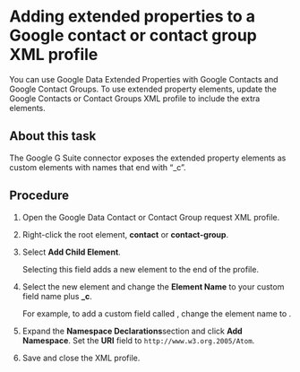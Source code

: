 # Adding extended properties to a Google contact or contact group XML profile 

<head>
  <meta name="guidename" content="Integration"/>
  <meta name="context" content="GUID-85c8282b-ecda-4874-bd4f-b96fe7c0a4d1"/>
</head>


You can use Google Data Extended Properties with Google Contacts and Google Contact Groups. To use extended property elements, update the Google Contacts or Contact Groups XML profile to include the extra elements.

## About this task

The Google G Suite connector exposes the extended property elements as custom elements with names that end with “\_c”.

## Procedure

1.  Open the Google Data Contact or Contact Group request XML profile.

2.  Right-click the root element, **contact** or **contact-group**.

3.  Select **Add Child Element**.

    Selecting this field adds a new element to the end of the profile.

4.  Select the new element and change the **Element Name** to your custom field name plus **\_c**.

    For example, to add a custom field called , change the element name to .

5.  Expand the **Namespace Declarations**section and click **Add Namespace**. Set the **URI** field to `http://www.w3.org.2005/Atom`.

6.  Save and close the XML profile.